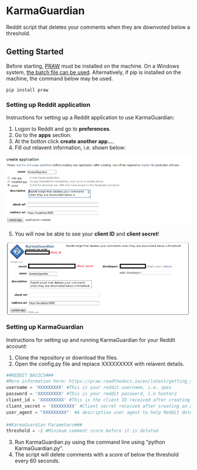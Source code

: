 # KarmaGuardian
Reddit script that deletes your comments when they are downvoted below a threshold.

## Getting Started    

Before starting, [PRAW](https://praw.readthedocs.io/en/latest/) must be installed on the machine. On a Windows system, [the batch file can be used](install_libraries.bat). Alternatively, if pip is installed on the machine, the command below may be used.
``` 
pip install praw
```

### Setting up Reddit application

Instructions for setting up a Reddit application to use KarmaGuardian:

1. Logon to Reddit and go to **preferences**. 
2. Go to the **apps** section.
3. At the botton click **create another app...**.
4. Fill out relavent information, i.e. shown below:

<img src="readme_res\create_new_app.PNG" align="middle">

5. You will now be able to see your **client ID** and **client secret**!

<img src="readme_res\app_info.PNG" align="middle">

### Setting up KarmaGuardian

Instructions for setting up and running KarmaGuardian for your Reddit account:

1. Clone the repository or download the files.
2. Open the config.py file and replace XXXXXXXXX with relavent details.

```Python 
##REDDIT BASICS###
#More information here: https://praw.readthedocs.io/en/latest/getting_started/quick_start.html 
username = 'XXXXXXXXX' #This is your reddit username, i.e. spez
password = 'XXXXXXXXX' #This is your reddit password, i.e hunter2
client_id = 'XXXXXXXXX' #This is the client ID received after creating an application.
client_secret = 'XXXXXXXXX' #Client secret received after creating an application
user_agent = "XXXXXXXXX"  #A descriptive user agent to help Reddit determine source of requests 

##KarmaGuardian Parameters###
threshold = -2 #Minimum comment score before it is deleted 
```
3. Run KarmaGuardian.py using the command line using "python KarmaGuardian.py". 
4. The script will delete comments with a score of below the threshold every 60 seconds. 
